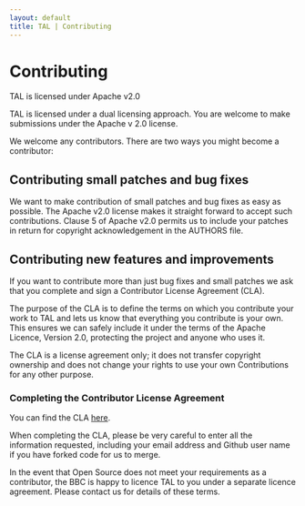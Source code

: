 ```yaml
---
layout: default
title: TAL | Contributing
---
```

# Contributing

<p class="lead">TAL is licensed under Apache v2.0</p>
TAL is  licensed under a dual licensing approach.
You are welcome to make submissions under the Apache v 2.0 license.  

We welcome any contributors. There are two ways you might become a contributor:

## Contributing small patches and bug fixes

We want to make contribution of small patches and bug fixes as easy as possible. The
Apache v2.0 license makes it straight forward to accept such contributions. Clause 5
of Apache v2.0 permits us to include your patches in return for copyright acknowledgement
in the AUTHORS file.

## Contributing new features and improvements

If you want to contribute more than just bug fixes and small patches we ask that you
complete and sign a Contributor License Agreement (CLA).

The purpose of the CLA is to define the terms on which you contribute your work to
TAL and lets us know that everything you contribute is your own. This ensures we can
safely include it under the terms of the Apache Licence, Version 2.0, protecting
the project and anyone who uses it.

The CLA is a license agreement only; it does not transfer copyright ownership and
does not change your rights to use your own Contributions for any other purpose.

### Completing the Contributor License Agreement

You can find the CLA [here]({{site.baseurl}}other/tal_contributor_licence_agreement.pdf).

When completing the CLA, please be very careful to enter all the information
requested, including your email address and Github user name if you have forked
code for us to merge.

In the event that Open Source does not meet your requirements as a contributor, 
the BBC is happy to licence TAL to you under a  separate licence agreement. 
Please contact us for details of these terms.
